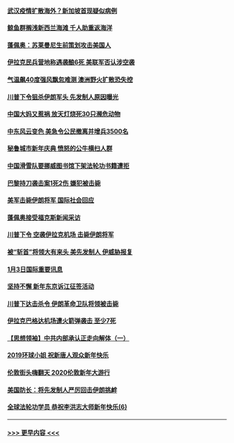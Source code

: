 #### [武汉疫情扩散海外？新加坡首现疑似病例](../pages/prog202/a102745347.md?t=01050344) 
#### [鲸鱼群搁浅新西兰海滩 千人助重返海洋](../pages/prog202/a102745257.md?t=01050344) 
#### [蓬佩奥：苏莱曼尼生前策划攻击美国人](../pages/prog202/a102745305.md?t=01050344) 
#### [伊拉克民兵营地称遇袭酿6死 美联军否认涉空袭](../pages/prog202/a102745093.md?t=01050344) 
#### [气温飙40度强风飘忽难测 澳洲野火扩散恐失控](../pages/prog202/a102744951.md?t=01050344) 
#### [川普下令狙杀伊朗军头 先发制人原因曝光](../pages/prog202/a102744900.md?t=01050344) 
#### [中国大妈又惹祸 放天灯烧死30只濒危动物](../pages/prog202/a102744899.md?t=01050344) 
#### [中东风云变色 美急令公民撤离并增兵3500名](../pages/prog202/a102744827.md?t=01050344) 
#### [秘鲁城市新年庆典 愤怒的公牛横扫人群](../pages/prog202/a102744618.md?t=01050344) 
#### [中国滑雪队要挪威图书馆下架法轮功书籍遭拒](../pages/prog202/a102744639.md?t=01050344) 
#### [巴黎持刀袭击案1死2伤 嫌犯被击毙](../pages/prog202/a102744566.md?t=01050344) 
#### [美军击毙伊朗将军 国际社会回应](../pages/prog202/a102744485.md?t=01050344) 
#### [蓬佩奥接受福克斯新闻采访](../pages/prog202/a102744480.md?t=01050344) 
#### [川普下令 空袭伊拉克机场 击毙伊朗将军](../pages/prog202/a102744470.md?t=01050344) 
#### [被“斩首”将领大有来头 美先发制人 伊威胁报复](../pages/prog202/a102744454.md?t=01050344) 
#### [1月3日国际重要讯息](../pages/prog202/a102744301.md?t=01050344) 
#### [坚持不懈 新年东京诉江征签活动](../pages/prog202/a102744303.md?t=01050344) 
#### [川普下达击杀令 伊朗革命卫队将领被击毙](../pages/prog202/a102741911.md?t=01050344) 
#### [伊拉克巴格达机场遭火箭弹袭击 至少7死](../pages/prog202/a102744115.md?t=01050344) 
#### [【思想领袖】中共内部承认正走向解体（一）](../pages/prog202/a102744097.md?t=01050344) 
#### [2019环球小姐 祝新唐人观众新年快乐](../pages/prog202/a102744043.md?t=01050344) 
#### [伦敦街头嗨翻天 2020伦敦新年大游行](../pages/prog202/a102743925.md?t=01050344) 
#### [美国防长：将先发制人严厉回击伊朗挑衅](../pages/prog202/a102743930.md?t=01050344) 
#### [全球法轮功学员 恭祝李洪志大师新年快乐(6)](../pages/prog202/a102743899.md?t=01050344) 

----
#### [ >>> 更早内容 <<< ](../indexes/prog202-earlier.md)
